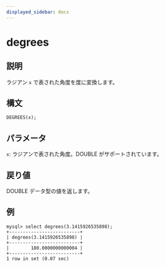 ```yaml
---
displayed_sidebar: docs
---
```


# degrees

## 説明

ラジアン `x` で表された角度を度に変換します。

## 構文

```SQL
DEGREES(x);
```

## パラメータ

`x`: ラジアンで表された角度。DOUBLE がサポートされています。

## 戻り値

DOUBLE データ型の値を返します。

## 例

```Plaintext
mysql> select degrees(3.1415926535898);
+--------------------------+
| degrees(3.1415926535898) |
+--------------------------+
|        180.0000000000004 |
+--------------------------+
1 row in set (0.07 sec)
```